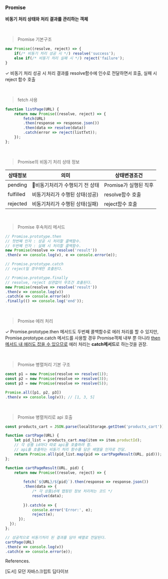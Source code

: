 ### Promise

**비동기 처리 상태와 처리 결과를 관리하는 객체**

<br/>

> Promise 기본구조

```javascript
new Promise((resolve, reject) => {
    if(/* 비동기 처리 성공 시 */) resolve('success');
    else if(/* 비동기 처리 실패 시 */) reject('failure');
}
```

✓ 비동기 처리 성공 시 처리 결과를 resolve함수에 인수로 전달하면서 호출, 실패 시 reject 함수 호출

<br/>

> fetch 사용

```javascript
function listPage(URL) {
    return new Promise((resolve, reject) => {
        fetch(URL)
        .then(response => response.json())
        .then(data => resolve(data))
        .catch(error => reject(listTxt));
    });
}; 
```

<br/>

> Promise의 비동기 처리 상태 정보

| 상태정보      | 의미                | 상태변경조건          |
| --------- | ----------------- | --------------- |
| pending   | 비동기처리가 수행되기 전 상태 | Promise가 실행된 직후 |
| fulfilled | 비동기처리가 수행된 상태(성공) | resolve함수 호출    |
| rejected  | 비동기처리가 수행된 상태(실패) | reject함수 호출     |

<br/>

> Promise 후속처리 메서드

```javascript
// Promise.prototype.then
// 첫번째 인자 : 성공 시 처리할 콜백함수.
// 두번쨰 인자 : 실패 시 처리할 콜백함수.
new Promise(resolve => resolve('result'))
.then(v => console.log(v), e => console.error(e));

// Promise.prototype.catch
// reject일 경우에만 호출된다.

// Promise.prototype.finally
// resolve, reject 상관없이 무조건 호출된다.
new Promise(resolve => resolve('result'))
.then(v => console.log(v))
.catch(e => console.error(e))
.finally(() => console.log('end'));
```

<br/>

> Promise 에러 처리

✓ Promise.prototype.then 메서드도 두번째 콜백함수로 에러 처리를 할 수 있지만, Promise.prototype.catch 메서드를 사용할 경우 Promise객체 내부 뿐 아니라 <u>then 메서드 내 에러도 잡을 수 있으므로</u> 에러 처리는 **catch메서드**로 하는것을 권장.

<br/>

> Promise 병렬처리 기본 구조

```javascript
const p1 = new Promise(resolve => resolve(1));
const p2 = new Promise(resolve => resolve(3));
const p3 = new Promise(resolve => resolve(5));

Promise.all([p1, p2, p3])
.then(v => console.log(v)); // [1, 3, 5]
```

<br/>

> Promise 병렬처리로 api 호출

```javascript
const products_cart = JSON.parse(localStorage.getItem('products_cart')) || [];

function cartPage(URL) {
    let pid_list = products_cart.map(item => item.productId);
    // 각 상품 id마다 따로 api를 호출하려 함.
    // api를 호출하는 비동기 처리 함수를 담은 배열을 인자로 전달.
    return Promise.all(pid_list.map(pid => cartPageResult(URL, pid)));
};

function cartPageResult(URL, pid) {
    return new Promise((resolve, reject) => {
        
        fetch(`${URL}/${pid}`).then(response => response.json())
        .then(data => {
            /* 각 상품id에 맵핑된 정보 처리하는 코드 */
            resolve(data);
  
        }).catch(e => {
            console.error('Error:', e);
            reject(e);
      });
  });
}; 

// 성공적으로 비동기처리 된 결과를 담아 배열로 전달된다.
cartPage(URL)
.then(v => console.log(v))
.catch(e => console.error(e));

```





References.

[도서] 모던 자바스크립트 딥다이브
